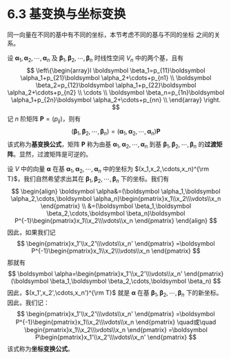 # 6.3 基变换与坐标变换

同一向量在不同的基中有不同的坐标，本节考虑不同的基与不同的坐标
之间的关系。

设 $\boldsymbol \alpha_1,\boldsymbol \alpha_2,\cdots,\boldsymbol \alpha_n$ 及 $\boldsymbol \beta_1,\boldsymbol \beta_2,\cdots,\boldsymbol \beta_n$ 时线性空间 $V_n$ 中的两个基，且有
$$
\left\{\begin{array}l
\boldsymbol \beta_1=p_{11}\boldsymbol \alpha_1+p_{21}\boldsymbol \alpha_2+\cdots+p_{n1} \\
\boldsymbol \beta_2=p_{12}\boldsymbol \alpha_1+p_{22}\boldsymbol \alpha_2+\cdots+p_{n2} \\
\cdots \\
\boldsymbol \beta_n=p_{1n}\boldsymbol \alpha_1+p_{2n}\boldsymbol \alpha_2+\cdots+p_{nn} \\
\end{array} \right.
$$
记 $n$ 阶矩阵 $\boldsymbol P=(p_{ij})$，则有
$$
(\boldsymbol \beta_1,\boldsymbol \beta_2,\cdots,\boldsymbol \beta_n)=(\boldsymbol \alpha_1,\boldsymbol \alpha_2,\cdots,\boldsymbol \alpha_n)\boldsymbol P
$$
该式称为**基变换公式**，矩阵 $\boldsymbol P$ 称为由基 $\boldsymbol \alpha_1,\boldsymbol \alpha_2,\cdots,\boldsymbol \alpha_n$ 到基 $\boldsymbol \beta_1,\boldsymbol \beta_2,\cdots,\boldsymbol \beta_n$ 的**过渡矩阵**。显然，过渡矩阵是可逆的。

设 $V$ 中的向量 $\boldsymbol \alpha$ 在基 $\boldsymbol \alpha_1,\boldsymbol \alpha_2,\cdots,\boldsymbol \alpha_n$ 中的坐标为 $(x_1,x_2,\cdots,x_n)^{\rm T}$，我们自然希望求出其在 $\boldsymbol \beta_1,\boldsymbol \beta_2,\cdots,\boldsymbol \beta_n$ 下的坐标。我们有
$$
\begin{align}
\boldsymbol \alpha&=(\boldsymbol \alpha_1,\boldsymbol \alpha_2,\cdots,\boldsymbol \alpha_n)\begin{pmatrix}x_1\\x_2\\\vdots\\x_n \end{pmatrix} \\
&=(\boldsymbol \beta_1,\boldsymbol \beta_2,\cdots,\boldsymbol \beta_n)\boldsymbol P^{-1}\begin{pmatrix}x_1\\x_2\\\vdots\\x_n \end{pmatrix}
\end{align}
$$
因此，如果我们记
$$
\begin{pmatrix}x_1'\\x_2'\\\vdots\\x_n' \end{pmatrix}
=\boldsymbol P^{-1}\begin{pmatrix}x_1\\x_2\\\vdots\\x_n \end{pmatrix}
$$
那就有
$$
\boldsymbol \alpha=\begin{pmatrix}x_1'\\x_2'\\\vdots\\x_n' \end{pmatrix}(\boldsymbol \beta_1,\boldsymbol \beta_2,\cdots,\boldsymbol \beta_n)
$$
因此，$(x_1',x_2',\cdots,x_n')^{\rm T}$ 就是 $\boldsymbol \alpha$ 在基 $\boldsymbol \beta_1,\boldsymbol \beta_2,\cdots,\boldsymbol \beta_n$ 下的新坐标。因此，我们记：
$$
\begin{pmatrix}x_1'\\x_2'\\\vdots\\x_n' \end{pmatrix}
=\boldsymbol P^{-1}\begin{pmatrix}x_1\\x_2\\\vdots\\x_n \end{pmatrix}
\quad或\quad
\begin{pmatrix}x_1\\x_2\\\vdots\\x_n \end{pmatrix}
=\boldsymbol P\begin{pmatrix}x_1'\\x_2'\\\vdots\\x_n' \end{pmatrix}
$$
该式称为**坐标变换公式**。
